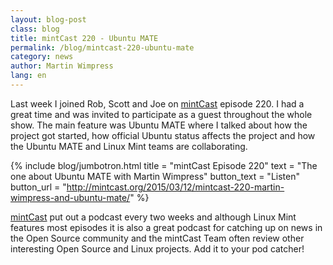 ```yaml
---
layout: blog-post
class: blog
title: mintCast 220 - Ubuntu MATE
permalink: /blog/mintcast-220-ubuntu-mate
category: news
author: Martin Wimpress
lang: en
---
```


Last week I joined Rob, Scott and Joe on [mintCast](http://www.mintcast.org/)
episode 220. I had a great time and was invited to participate as a guest
throughout the whole show. The main feature was Ubuntu MATE where I talked
about how the project got started, how official Ubuntu status affects the
project and how the Ubuntu MATE and Linux Mint teams are collaborating.

{% include blog/jumbotron.html
    title = "mintCast Episode 220"
    text = "The one about Ubuntu MATE with Martin Wimpress"
    button_text = "Listen"
    button_url = "http://mintcast.org/2015/03/12/mintcast-220-martin-wimpress-and-ubuntu-mate/"
%}

[mintCast](http://www.mintcast.org/) put out a podcast every two weeks
and although Linux Mint features most episodes it is also a great
podcast for catching up on news in the Open Source community and the
mintCast Team often review other interesting Open Source and Linux
projects. Add it to your pod catcher!
